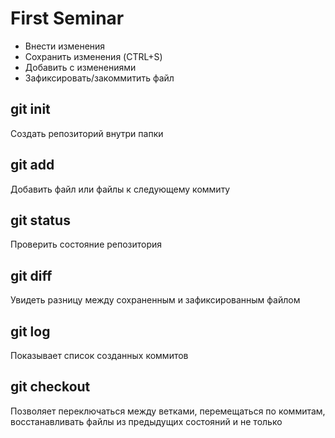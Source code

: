 # First Seminar
* Внести изменения 
* Сохранить изменения (CTRL+S)
* Добавить с изменениями 
* Зафиксировать/закоммитить файл
## git init
Создать репозиторий внутри папки 
## git add
Добавить файл или файлы к следующему коммиту
## git status 
Проверить состояние репозитория
## git diff
Увидеть разницу между сохраненным и зафиксированным файлом
## git log 
Показывает список созданных коммитов
## git checkout
Позволяет переключаться между ветками, перемещаться по коммитам, восстанавливать файлы из предыдущих состояний и не только